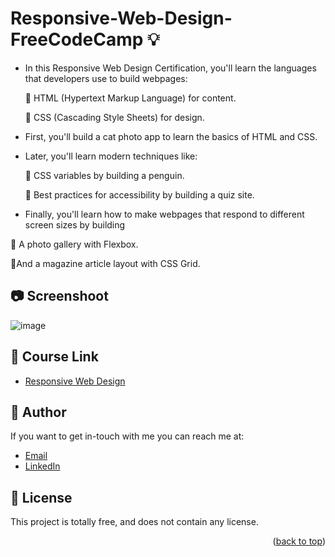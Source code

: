 # Responsive-Web-Design-FreeCodeCamp 💡
<a name="readme-top"></a>

- In this Responsive Web Design Certification, you'll learn the languages that developers use to build webpages:

  📌 HTML (Hypertext Markup Language) for content.
  
  📌 CSS (Cascading Style Sheets) for design.
  
- First, you'll build a cat photo app to learn the basics of HTML and CSS.
  
- Later, you'll learn modern techniques like:
  
  📌 CSS variables by building a penguin.
  
  📌 Best practices for accessibility by building a quiz site.

- Finally, you'll learn how to make webpages that respond to different screen sizes by building
  
 📌 A photo gallery with Flexbox.
 
 📌And a magazine article layout with CSS Grid.
  
## 📷  Screenshoot
![image](https://github.com/Hager-elhwarii/Responsive-Web-Design-FreeCodeCamp/assets/80959882/73197167-4051-4561-b779-415232b44a37)


## 🚀 Course Link 
  - [Responsive Web Design](https://www.freecodecamp.org/learn/2022/responsive-web-design/)
    

## 🦄   Author
If you want to get in-touch with me you can reach me at:
-  [Email](http://hager.a.elhawary@gmail.com/)
-  [LinkedIn](https://www.linkedin.com/in/hager-omar-elhawary/)


## 📘 License
This project is totally free,  and does not contain any license.


<p align="right">(<a href="#readme-top">back to top</a>)</p>

